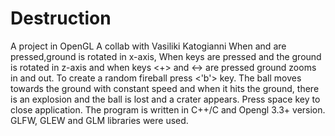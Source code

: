 # Destruction
A project in OpenGL
A collab with Vasiliki Katogianni
When <w> and <x> are pressed,ground is rotated in x-axis, 
When keys are pressed <a> and <d> the ground is rotated in z-axis and when keys <+> and <-> are pressed ground zooms in and out.
To create a random fireball press <'b'> key.
The ball moves towards the ground with constant speed and when it hits the ground, there is an 
explosion and the ball is lost and a crater appears.
Press space key to close application.
The program is written in C++/C and Opengl 3.3+ version.
GLFW, GLEW and GLM libraries were used.

